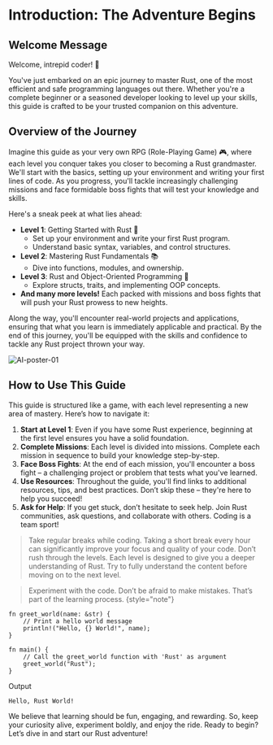 # Introduction: The Adventure Begins

## Welcome Message

Welcome, intrepid coder! 🎉

You've just embarked on an epic journey to master Rust, one of the most efficient and safe programming languages out
there. Whether you're a complete beginner or a seasoned developer looking to level up your skills, this guide is crafted
to be your trusted companion on this adventure.

## Overview of the Journey

Imagine this guide as your very own RPG (Role-Playing Game) 🎮, where each level you conquer takes you closer to becoming
a Rust grandmaster. We'll start with the basics, setting up your environment and writing your first lines of code. As
you progress, you'll tackle increasingly challenging missions and face formidable boss fights that will test your
knowledge and skills.

Here's a sneak peek at what lies ahead:

- **Level 1**: Getting Started with Rust 🦀
    - Set up your environment and write your first Rust program.
    - Understand basic syntax, variables, and control structures.
- **Level 2**: Mastering Rust Fundamentals 📚
    - Dive into functions, modules, and ownership.
- **Level 3**: Rust and Object-Oriented Programming 🚀
    - Explore structs, traits, and implementing OOP concepts.
- **And many more levels!** Each packed with missions and boss fights that will push your Rust prowess to new heights.

Along the way, you'll encounter real-world projects and applications, ensuring that what you learn is immediately
applicable and practical. By the end of this journey, you'll be equipped with the skills and confidence to tackle any
Rust project thrown your way.

![AI-poster-01](../static/media/images/poster-01.png)

## How to Use This Guide

This guide is structured like a game, with each level representing a new area of mastery. Here’s how to navigate it:

1. **Start at Level 1**: Even if you have some Rust experience, beginning at the first level ensures you have a solid
   foundation.
2. **Complete Missions**: Each level is divided into missions. Complete each mission in sequence to build your knowledge
   step-by-step.
3. **Face Boss Fights**: At the end of each mission, you'll encounter a boss fight – a challenging project or problem
   that tests what you've learned.
4. **Use Resources**: Throughout the guide, you'll find links to additional resources, tips, and best practices. Don’t
   skip these – they're here to help you succeed!
5. **Ask for Help**: If you get stuck, don’t hesitate to seek help. Join Rust communities, ask questions, and
   collaborate with others. Coding is a team sport!

> Take regular breaks while coding. Taking a short break every hour can significantly improve your focus and quality of
> your code.
> Don’t rush through the levels. Each level is designed to give you a deeper understanding of Rust. Try to fully
> understand the content before moving on to the next level.

> Experiment with the code. Don’t be afraid to make mistakes. That’s part of the learning process.
> {style="note"}

```text
fn greet_world(name: &str) {
    // Print a hello world message
    println!("Hello, {} World!", name);
}

fn main() {
    // Call the greet_world function with 'Rust' as argument
    greet_world("Rust");
}
```

Output

```text
Hello, Rust World!
```

We believe that learning should be fun, engaging, and rewarding. So, keep your curiosity alive, experiment boldly, and
enjoy the ride. Ready to begin? Let’s dive in and start our Rust adventure!